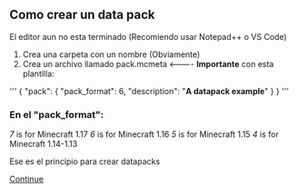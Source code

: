 ## Como crear un data pack
El editor aun no esta terminado (Recomiendo usar Notepad++ o VS Code)

1. Crea una carpeta con un nombre (Obviamente)
2. Crea un archivo llamado pack.mcmeta <---- **Importante** con esta plantilla:

'''
{
  "pack": {
    "pack_format": 6,
    "description": "**A datapack example**"
  }
}
'''

### En el "pack_format":
_7_ is for Minecraft 1.17
_6_ is for Minecraft 1.16
_5_ is for Minecraft 1.15
_4_ is for Minecraft 1.14-1.13

Ese es el principio para crear datapacks

[Continue](https://github.com)

